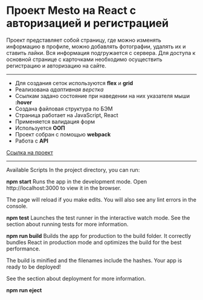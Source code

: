 # Проект Mesto на React с авторизацией и регистрацией
Проект представляет собой страницу, где можно изменять информацию в профиле, можно добавлять фотографии, удалять их и ставить лайки. Вся информация подгружается с сервера.
Для доступа к основной странице с карточками необходимо осуществить регистрацию и авторизацию на сайте. 
***
* Для создания сеток используются **flex** и **grid** 
* Реализована *адаптивная верстка*
* Ссылкам задано состояние при наведении на них указателя мыши **:hover**
* Создана файловая структура по БЭМ
* Страница работает на JavaScript, React
* Применяется валидация форм
* Используется **ООП**
* Проект собран с помощью **webpack**
* Работа с **API**

[Ссылка на проект](https://skredmi.github.io/react-mesto-auth)

***
Available Scripts
In the project directory, you can run:

**npm start**
Runs the app in the development mode.
Open http://localhost:3000 to view it in the browser.

The page will reload if you make edits.
You will also see any lint errors in the console.

**npm test**
Launches the test runner in the interactive watch mode.
See the section about running tests for more information.

**npm run build**
Builds the app for production to the build folder.
It correctly bundles React in production mode and optimizes the build for the best performance.

The build is minified and the filenames include the hashes.
Your app is ready to be deployed!

See the section about deployment for more information.

**npm run eject**



